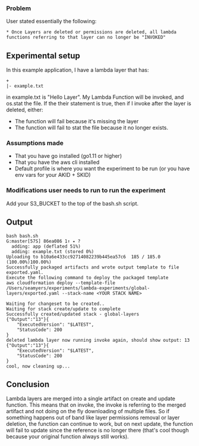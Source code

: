 ### Problem

User stated essentially the following:

```
* Once Layers are deleted or permissions are deleted, all lambda functions referring to that layer can no longer be "INVOKED"

```

## Experimental setup
 In this example application, I have a lambda layer that has:

```
+
|- example.txt
```

in example.txt is "Hello Layer". My Lambda Function will be invoked, and os.stat the file. If the their statement is true, then if I invoke after the layer is deleted, either:

* The function will fail because it's missing the layer
* The function will fail to stat the file because it no longer exists.

### Assumptions made

* That you have go installed (go1.11 or higher)
* That you have the aws cli installed
* Default profile is where you want the experiment to be run (or you have env vars for your AKID + SKID)

### Modifications user needs to run to run the experiment

Add your S3_BUCKET to the top of the bash.sh script.

## Output

```
bash bash.sh                                                                                                                                                            G:master[57S] 86ea086 1↑ ⭑ ?
  adding: app (deflated 51%)
  adding: example.txt (stored 0%)
Uploading to b10a6e433cc92714082239b445ea57c6  185 / 185.0  (100.00%)100.00%)
Successfully packaged artifacts and wrote output template to file exported.yaml.
Execute the following command to deploy the packaged template
aws cloudformation deploy --template-file /Users/seamyers/experiments/lambda-experiments/global-layers/exported.yaml --stack-name <YOUR STACK NAME>

Waiting for changeset to be created..
Waiting for stack create/update to complete
Successfully created/updated stack - global-layers
{"Output":"13"}{
    "ExecutedVersion": "$LATEST",
    "StatusCode": 200
}
deleted lambda layer now running invoke again, should show output: 13
{"Output":"13"}{
    "ExecutedVersion": "$LATEST",
    "StatusCode": 200
}
cool, now cleaning up...
```

## Conclusion

Lambda layers are merged into a single artifact on create and update function. This means that on invoke, the invoke is referring to the merged artifact and not doing on the fly downloading of
multiple files. So if something happens out of band like layer permissions removal or layer deletion, the function can continue to work, but on next update, the function will fail to update
since the reference is no longer there (that's cool though because your original function always still works).
